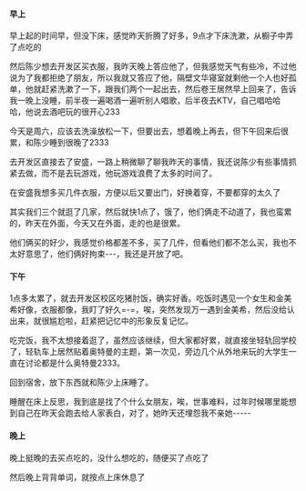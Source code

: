 #### 早上

早上起的时间早，但没下床，感觉昨天折腾了好多，9点才下床洗漱，从橱子中弄了点吃的

然后陈少想去开发区买衣服，我昨天晚上答应他了，但我感觉天气有些冷，不过他说为了我都拒绝了朋友，所以我就又答应了他，隔壁文华寝室就剩他一个人也好孤单，他就赶紧洗漱了一下，跟我们两个一起出去，然后卷王居然早上回来了，告诉我一晚上没睡，前半夜一遍喝酒一遍听别人唱歌，后半夜去KTV，自己唱哈哈哈，他说去酒吧玩的很开心233

今天是周六，应该去洗澡放松一下，但要出去，想着晚上再去，但下午回来后很累，和陈少睡到很晚了2333

去开发区直接去了安盛，一路上稍微聊了聊我昨天的事情，我还说陈少有些事情抓紧去做，而不是去玩游戏，他玩游戏浪费了太多的时间了。

在安盛我想多买几件衣服，方便以后又要出门，好换着穿，不要都穿的太久了

其实我们三个就逛了几家，然后就快1点了，饿了，他们俩走不动道了，我也蛮累的，昨天在外面，今天又在外面，走的也是很累。

他们俩买的好少，我感觉价格都差不多，买了几件，但看他们都不怎么买，我也不太好意思了，他们俩好拘束---，我还是开放了吧。

#### 下午

1点多太累了，就去开发区校区吃猪肘饭，确实好香。吃饭时遇见一个女生和金美希好像，衣服都像，我盯了好久=-=，唉，突然发现万一遇到金美希，然后没给认出来，就很尴尬啦，赶紧把记忆中的形象反复记忆。

吃完饭，我不太想接着逛了，虽然应该继续，但大家都好累，就直接坐轻轨回学校了，轻轨车上居然贴着奥特曼的主题，第一次见，旁边几个从外地来玩的大学生一直在讨论都是什么奥特曼2333。

回到宿舍，放下东西就和陈少上床睡了。

睡醒在床上反思，我到底是找了个什么女朋友，唉，世事难料，过年时候哪里能想到自己在昨天会跑去给人家表白，对了，她昨天还埋怨我不亲她-----

#### 晚上

晚上挺晚的去买点吃的，没什么想吃的，随便买了点吃了

然后晚上背背单词，就按点上床休息了

